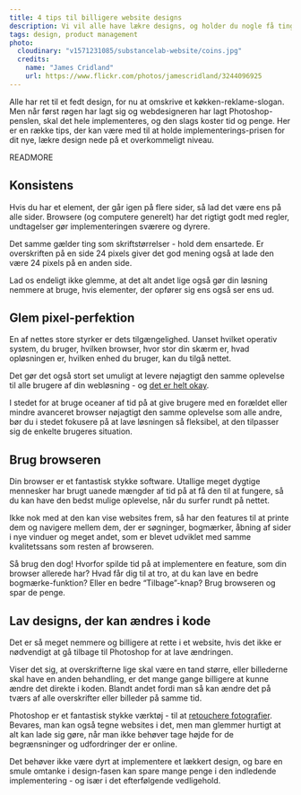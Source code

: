 ```yaml
---
title: 4 tips til billigere website designs
description: Vi vil alle have lækre designs, og holder du nogle få ting i baghovedet behøver de ikke koste kassen at implementere
tags: design, product management
photo:
  cloudinary: "v1571231085/substancelab-website/coins.jpg"
  credits:
    name: "James Cridland"
    url: https://www.flickr.com/photos/jamescridland/3244096925
---
```


Alle har ret til et fedt design, for nu at omskrive et køkken-reklame-slogan. Men når først røgen har lagt sig og webdesigneren har lagt Photoshop-penslen, skal det hele implementeres, og den slags koster tid og penge. Her er en række tips, der kan være med til at holde implementerings-prisen for dit nye, lækre design nede på et overkommeligt niveau.

READMORE

## Konsistens

Hvis du har et element, der går igen på flere sider, så lad det være ens på alle sider. Browsere (og computere generelt) har det rigtigt godt med regler, undtagelser gør implementeringen sværere og dyrere.

Det samme gælder ting som skriftstørrelser - hold dem ensartede. Er overskriften på en side 24 pixels giver det god mening også at lade den være 24 pixels på en anden side.

Lad os endeligt ikke glemme, at det alt andet lige også gør din løsning nemmere at bruge, hvis elementer, der opfører sig ens også ser ens ud.

## Glem pixel-perfektion

En af nettes store styrker er dets tilgængelighed. Uanset hvilket operativ system, du bruger, hvilken browser, hvor stor din skærm er, hvad opløsningen er, hvilken enhed du bruger, kan du tilgå nettet.

Det gør det også stort set umuligt at levere nøjagtigt den samme oplevelse til alle brugere af din webløsning - og [det er helt okay](http://dowebsitesneedtolookexactlythesameineverybrowser.com/).

I stedet for at bruge oceaner af tid på at give brugere med en forældet eller mindre avanceret browser nøjagtigt den samme oplevelse som alle andre, bør du i stedet fokusere på at lave løsningen så fleksibel, at den tilpasser sig de enkelte brugeres situation.

## Brug browseren

Din browser er et fantastisk stykke software. Utallige meget dygtige mennesker har brugt uanede mængder af tid på at få den til at fungere, så du kan have den bedst mulige oplevelse, når du surfer rundt på nettet.

Ikke nok med at den kan vise websites frem, så har den features til at printe dem og navigere mellem dem, der er søgninger, bogmærker, åbning af sider i nye vinduer og meget andet, som er blevet udviklet med samme kvalitetssans som resten af browseren.

Så brug den dog! Hvorfor spilde tid på at implementere en feature, som din browser allerede har? Hvad får dig til at tro, at du kan lave en bedre bogmærke-funktion? Eller en bedre “Tilbage”-knap? Brug browseren og spar de penge.

## Lav designs, der kan ændres i kode

Det er så meget nemmere og billigere at rette i et website, hvis det ikke er nødvendigt at gå tilbage til Photoshop for at lave ændringen.

Viser det sig, at overskrifterne lige skal være en tand større, eller billederne skal have en anden behandling, er det mange gange billigere at kunne ændre det direkte i koden. Blandt andet fordi man så kan ændre det på tværs af alle overskrifter eller billeder på samme tid. 

Photoshop er et fantastisk stykke værktøj - til at [retouchere fotografier](http://www.photoshoptroll.com/). Bevares, man kan også tegne websites i det, men man glemmer hurtigt at alt kan lade sig gøre, når man ikke behøver tage højde for de begrænsninger og udfordringer der er online.

Det behøver ikke være dyrt at implementere et lækkert design, og bare en smule omtanke i design-fasen kan spare mange penge i den indledende implementering - og især i det efterfølgende vedligehold.
